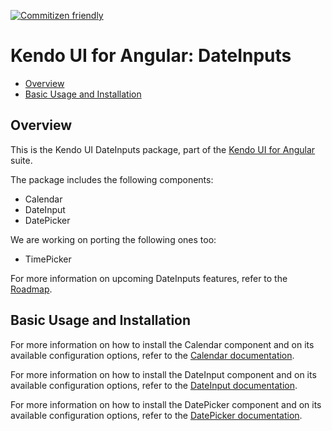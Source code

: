 [![Commitizen friendly](https://img.shields.io/badge/commitizen-friendly-brightgreen.svg)](http://commitizen.github.io/cz-cli/)
# Kendo UI for Angular: DateInputs

* [Overview](https://github.com/telerik/kendo-angular-dateinputs#overview)
* [Basic Usage and Installation](https://github.com/telerik/kendo-angular-dropdowns#basic-usage-and-installation)

## Overview

This is the Kendo UI DateInputs package, part of the [Kendo UI for Angular](http://www.telerik.com/kendo-angular-ui/) suite.

The package includes the following components:

* Calendar
* DateInput
* DatePicker

We are working on porting the following ones too:

* TimePicker

For more information on upcoming DateInputs features, refer to the [Roadmap](http://www.telerik.com/kendo-angular-ui/roadmap/).

## Basic Usage and Installation

For more information on how to install the Calendar component and on its available configuration options, refer to the [Calendar documentation](http://www.telerik.com/kendo-angular-ui/components/dateinputs/calendar/).

For more information on how to install the DateInput component and on its available configuration options, refer to the [DateInput documentation](http://www.telerik.com/kendo-angular-ui/components/dateinputs/dateinput/).

For more information on how to install the DatePicker component and on its available configuration options, refer to the [DatePicker documentation](http://www.telerik.com/kendo-angular-ui/components/dateinputs/datepicker/).
